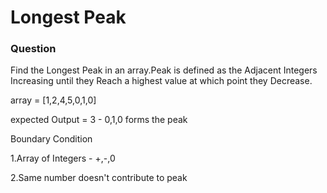 # Longest Peak

### **Question**

Find the Longest Peak in an array.Peak is defined as the Adjacent Integers Increasing until they Reach a highest value at which point they Decrease. 

array = [1,2,4,5,0,1,0]

expected Output = 3  - 0,1,0 forms the peak 

Boundary Condition 

1.Array of Integers - +,-,0

2.Same number doesn't contribute to peak